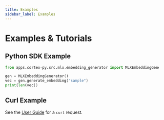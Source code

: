 ```yaml
---
title: Examples
sidebar_label: Examples
---
```


# Examples & Tutorials

## Python SDK Example
```python
from apps.cortex-py.src.mlx.embedding_generator import MLXEmbeddingGenerator

gen = MLXEmbeddingGenerator()
vec = gen.generate_embedding("sample")
print(len(vec))
```

## Curl Example
See the [User Guide](./user-guide.md#generate-an-embedding-via-api) for a `curl` request.
